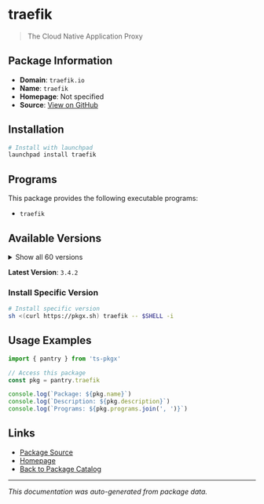 # traefik

> The Cloud Native Application Proxy

## Package Information

- **Domain**: `traefik.io`
- **Name**: `traefik`
- **Homepage**: Not specified
- **Source**: [View on GitHub](https://github.com/pkgxdev/pantry/tree/main/projects/traefik.io/package.yml)

## Installation

```bash
# Install with launchpad
launchpad install traefik
```

## Programs

This package provides the following executable programs:

- `traefik`

## Available Versions

<details>
<summary>Show all 60 versions</summary>

- `3.4.2`, `3.4.1`, `3.4.0`, `3.3.7`, `3.3.6`
- `3.3.5`, `3.3.4`, `3.3.3`, `3.3.2`, `3.3.1`
- `3.3.0`, `3.2.5`, `3.2.4`, `3.2.3`, `3.2.2`
- `3.2.1`, `3.2.0`, `3.1.7`, `3.1.6`, `3.1.5`
- `3.1.4`, `3.1.3`, `3.1.2`, `3.1.1`, `3.1.0`
- `3.0.4`, `3.0.3`, `3.0.2`, `3.0.1`, `3.0.0`
- `2.11.26`, `2.11.25`, `2.11.24`, `2.11.23`, `2.11.22`
- `2.11.21`, `2.11.20`, `2.11.19`, `2.11.18`, `2.11.17`
- `2.11.16`, `2.11.15`, `2.11.14`, `2.11.13`, `2.11.12`
- `2.11.11`, `2.11.10`, `2.11.9`, `2.11.8`, `2.11.7`
- `2.11.6`, `2.11.5`, `2.11.4`, `2.11.3`, `2.11.2`
- `2.11.1`, `2.11.0`, `2.10.7`, `2.10.6`, `2.10.5`

</details>

**Latest Version**: `3.4.2`

### Install Specific Version

```bash
# Install specific version
sh <(curl https://pkgx.sh) traefik -- $SHELL -i
```

## Usage Examples

```typescript
import { pantry } from 'ts-pkgx'

// Access this package
const pkg = pantry.traefik

console.log(`Package: ${pkg.name}`)
console.log(`Description: ${pkg.description}`)
console.log(`Programs: ${pkg.programs.join(', ')}`)
```

## Links

- [Package Source](https://github.com/pkgxdev/pantry/tree/main/projects/traefik.io/package.yml)
- [Homepage](#)
- [Back to Package Catalog](../../package-catalog.md)

---

*This documentation was auto-generated from package data.*
